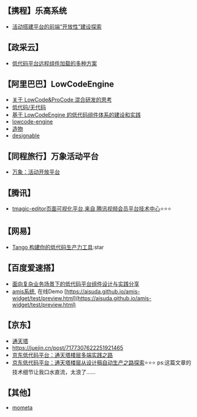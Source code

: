 ## 【携程】乐高系统
* [活动搭建平台的前端“开放性”建设探索](https://mp.weixin.qq.com/s/FHEdJ25Ze_RUGEMafitomQ)


## 【政采云】
* [低代码平台远程组件加载的多种方案](https://mp.weixin.qq.com/s/ErOEl3LaMNeMdAclaUpeUw)


## 【阿里巴巴】LowCodeEngine
* [关于 LowCode&ProCode 混合研发的思考](https://mp.weixin.qq.com/s/TY3VXjkSmsQoT47xma3wig)
* [低代码/无代码](https://mp.weixin.qq.com/mp/appmsgalbum?__biz=Mzg4MjE5OTI4Mw==&action=getalbum&album_id=1806379264246644737&scene=173&from_msgid=2247491552&from_itemidx=1&count=3&nolastread=1#wechat_redirect)
* [基于 LowCodeEngine 的低代码组件体系的建设和实践](https://mp.weixin.qq.com/s/rnvbGHImGt6oJuX2wCtaqw)
* [lowcode-engine](https://lowcode-engine.cn/)
* [造物](https://lowcode-engine.cn/site/docs/guide/expand/editor/parts/partsIntro)
* [designable](https://github.com/alibaba/designable)

## 【同程旅行】万象活动平台
* [万象：活动开放平台](https://mp.weixin.qq.com/s/J85x4TAP1c2jfrIKK9yESw)


## 【腾讯】

* [tmagic-editor页面可视化平台,来自 腾讯视频会员平台技术中心](https://tencent.github.io/tmagic-editor/docs/):star::star::star:

## 【网易】

* [Tango 构建你的低代码生产力工具]([https://tencent.github.io/tmagic-editor/docs/](https://netease.github.io/tango/)):star




## 【百度爱速搭】

* [面向复杂业务场景下的低代码平台组件设计与实践分享](https://mp.weixin.qq.com/s/mM8IiQvEkTaSa4gZNocGcw)
* [amis系统](https://github.com/aisuda/amis-widget), 在线Demo [https://aisuda.github.io/amis-widget/test/preview.html](https://aisuda.github.io/amis-widget/test/preview.html)

## 【京东】
* [通天塔](https://babel.m.jd.com/active/babelCommon/index.html#/helpcenter)
* https://juejin.cn/post/7177307622251921465
* [京东低代码平台：通天塔楼层多端实践之路](https://juejin.cn/post/7171750775402528798)
* [京东低代码平台：通天塔楼层从设计稿自动生产之路探索](https://juejin.cn/post/7176602793187229733):star::star::star:  ps:这篇文章的技术细节让我口水直流，太浪了……

## 【其他】
* [mometa](https://github.com/imcuttle/mometa#%E8%83%8C%E6%99%AF)
